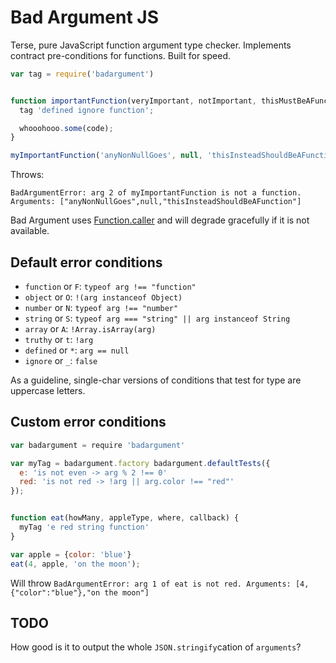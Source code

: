 Bad Argument JS
===============

Terse, pure JavaScript function argument type checker.
Implements contract pre-conditions for functions.
Built for speed.


```javascript
var tag = require('badargument')


function importantFunction(veryImportant, notImportant, thisMustBeAFunction) {
  tag 'defined ignore function';

  whooohooo.some(code);
}

myImportantFunction('anyNonNullGoes', null, 'thisInsteadShouldBeAFunction');
```

Throws:
```
BadArgumentError: arg 2 of myImportantFunction is not a function. Arguments: ["anyNonNullGoes",null,"thisInsteadShouldBeAFunction"]
```

Bad Argument uses [Function.caller](https://developer.mozilla.org/en-US/docs/Web/JavaScript/Reference/Global_Objects/Function/caller)
and will degrade gracefully if it is not available.


Default error conditions
------------------------
 * `function` or `F`: `typeof arg !== "function"`
 * `object` or `O`: `!(arg instanceof Object)`
 * `number` or `N`: `typeof arg !== "number"`
 * `string` or `S`: `typeof arg === "string" || arg instanceof String`
 * `array` or `A`: `!Array.isArray(arg)`
 * `truthy` or `t`: `!arg`
 * `defined` or `*`: `arg == null`
 * `ignore` or `_`: `false`

As a guideline, single-char versions of conditions that test for type are uppercase letters.


Custom error conditions
-----------------------
```javascript
var badargument = require 'badargument'

var myTag = badargument.factory badargument.defaultTests({
  e: 'is not even -> arg % 2 !== 0'
  red: 'is not red -> !arg || arg.color !== "red"'
});


function eat(howMany, appleType, where, callback) {
  myTag 'e red string function'
}

var apple = {color: 'blue'}
eat(4, apple, 'on the moon');
```
Will throw `BadArgumentError: arg 1 of eat is not red. Arguments: [4,{"color":"blue"},"on the moon"]`


TODO
----
How good is it to output the whole `JSON.stringify`cation of `arguments`?
